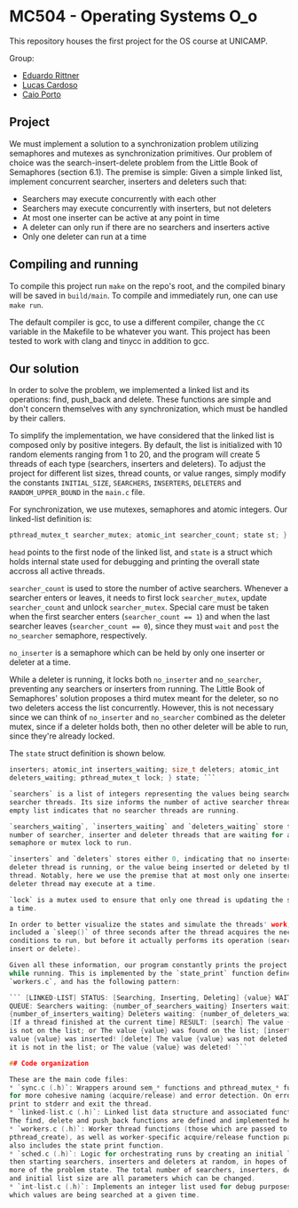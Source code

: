 # MC504 - Operating Systems O_o

This repository houses the first project for the OS course at UNICAMP.

Group:

* [Eduardo Rittner](https://github.com/eduardorittner)
* [Lucas Cardoso](https://github.com/lcardosott)
* [Caio Porto](https://github.com/lcaioporto)

## Project

We must implement a solution to a synchronization problem utilizing semaphores
and mutexes as synchronization primitives. Our problem of choice was the
search-insert-delete problem from the Little Book of Semaphores (section 6.1).
The premise is simple: Given a simple linked list, implement concurrent
searcher, inserters and deleters such that:
* Searchers may execute concurrently with each other
* Searchers may execute concurrently with inserters, but not deleters
* At most one inserter can be active at any point in time
* A deleter can only run if there are no searchers and inserters active
* Only one deleter can run at a time

## Compiling and running

To compile this project run `make` on the repo's root, and the compiled binary
will be saved in `build/main`. To compile and immediately run, one can use
`make run`.

The default compiler is gcc, to use a different compiler, change the `CC`
variable in the Makefile to be whatever you want. This project has been tested
to work with clang and tinycc in addition to gcc.

## Our solution

In order to solve the problem, we implemented a linked list and its operations:
find, push_back and delete. These functions are simple and don't concern
themselves with any synchronization, which must be handled by their callers.

To simplify the implementation, we have considered that the linked list is
composed only by positive integers. By default, the list is initialized with 10
random elements ranging from 1 to 20, and the program will create 5 threads of
each type (searchers, inserters and deleters). To adjust the project for
different list sizes, thread counts, or value ranges, simply modify the
constants `INITIAL_SIZE`, `SEARCHERS`, `INSERTERS`, `DELETERS` and
`RANDOM_UPPER_BOUND` in the `main.c` file.

For synchronization, we use mutexes, semaphores and atomic integers. Our
linked-list definition is:

```c typedef struct { lnode* head; sem_t no_searcher; sem_t no_inserter;
pthread_mutex_t searcher_mutex; atomic_int searcher_count; state st; } llist;
```

`head` points to the first node of the linked list, and `state` is a struct
which holds internal state used for debugging and printing the overall state
accross all active threads.

`searcher_count` is used to store the number of active searchers. Whenever a
searcher enters or leaves, it needs to first lock `searcher_mutex`, update
`searcher_count` and unlock `searcher_mutex`. Special care must be taken when
the first searcher enters (`searcher_count == 1`) and when the last searcher
leaves (`searcher_count == 0`), since they must `wait` and `post` the
`no_searcher` semaphore, respectively.

`no_inserter` is a semaphore which can be held by only one inserter or deleter
at a time.

While a deleter is running, it locks both `no_inserter` and `no_searcher`,
preventing any searchers or inserters from running. The Little Book of
Semaphores' solution proposes a third mutex meant for the deleter, so no two
deleters access the list concurrently. However, this is not necessary since we
can think of `no_inserter` and `no_searcher` combined as the deleter mutex,
since if a deleter holds both, then no other deleter will be able to run, since
they're already locked.

The `state` struct definition is shown below.

```c typedef struct { int_list searchers; atomic_int searchers_waiting; size_t
inserters; atomic_int inserters_waiting; size_t deleters; atomic_int
deleters_waiting; pthread_mutex_t lock; } state; ```

`searchers` is a list of integers representing the values being searched by the
searcher threads. Its size informs the number of active searcher threads - an
empty list indicates that no searcher threads are running.

`searchers_waiting`, `inserters_waiting` and `deleters_waiting` store the
number of searcher, inserter and deleter threads that are waiting for a
semaphore or mutex lock to run.

`inserters` and `deleters` stores either 0, indicating that no inserter or
deleter thread is running, or the value being inserted or deleted by the active
thread. Notably, here we use the premise that at most only one inserter or
deleter thread may execute at a time.

`lock` is a mutex used to ensure that only one thread is updating the state at
a time.

In order to better visualize the states and simulate the threads' work, we have
included a `sleep()` of three seconds after the thread acquires the necessary
conditions to run, but before it actually performs its operation (search,
insert or delete).

Given all these information, our program constantly prints the project state
while running. This is implemented by the `state_print` function defined within
`workers.c`, and has the following pattern:

``` [LINKED-LIST] STATUS: [Searching, Inserting, Deleting] {value} WAITING
QUEUE: Searchers waiting: {number_of_searchers_waiting} Inserters waiting:
{number_of_inserters_waiting} Deleters waiting: {number_of_deleters_waiting}
[If a thread finished at the current time] RESULT: [search] The value {value}
is not on the list; or The value {value} was found on the list; [insert] The
value {value} was inserted! [delete] The value {value} was not deleted because
it is not in the list; or The value {value} was deleted! ```

## Code organization

These are the main code files:
* `sync.c (.h)`: Wrappers around sem_* functions and pthread_mutex_* functions
for more cohesive naming (acquire/release) and error detection. On error they
print to stderr and exit the thread.
* `linked-list.c (.h)`: Linked list data structure and associated functions.
The find, delete and push_back functions are defined and implemented here.
* `workers.c (.h)`: Worker thread functions (those which are passed to
pthread_create), as well as worker-specific acquire/release function pairs. It
also includes the state print function.
* `sched.c (.h)`: Logic for orchestrating runs by creating an initial list and
then starting searchers, inserters and deleters at random, in hopes of testing
more of the problem state. The total number of searchers, inserters, deleters
and initial list size are all parameters which can be changed.
* `int-list.c (.h)`: Implements an integer list used for debug purposes to know
which values are being searched at a given time.
